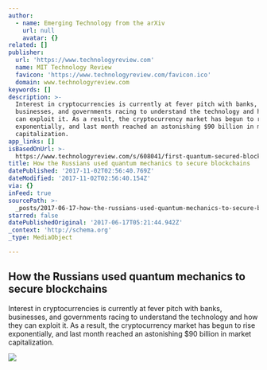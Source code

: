 ```yaml
---
author:
  - name: Emerging Technology from the arXiv
    url: null
    avatar: {}
related: []
publisher:
  url: 'https://www.technologyreview.com'
  name: MIT Technology Review
  favicon: 'https://www.technologyreview.com/favicon.ico'
  domain: www.technologyreview.com
keywords: []
description: >-
  Interest in cryptocurrencies is currently at fever pitch with banks,
  businesses, and governments racing to understand the technology and how they
  can exploit it. As a result, the cryptocurrency market has begun to rise
  exponentially, and last month reached an astonishing $90 billion in market
  capitalization.
app_links: []
isBasedOnUrl: >-
  https://www.technologyreview.com/s/608041/first-quantum-secured-blockchain-technology-tested-in-moscow/
title: How the Russians used quantum mechanics to secure blockchains
datePublished: '2017-11-02T02:56:40.769Z'
dateModified: '2017-11-02T02:56:40.154Z'
via: {}
inFeed: true
sourcePath: >-
  _posts/2017-06-17-how-the-russians-used-quantum-mechanics-to-secure-blockchain.md
starred: false
datePublishedOriginal: '2017-06-17T05:21:44.942Z'
_context: 'http://schema.org'
_type: MediaObject

---
```

<article style=""><h1>How the Russians used quantum mechanics to secure blockchains</h1><p>Interest in cryptocurrencies is currently at fever pitch with banks, businesses, and governments racing to understand the technology and how they can exploit it. As a result, the cryptocurrency market has begun to rise exponentially, and last month reached an astonishing $90 billion in market capitalization.</p><img src="https://d267cvn3rvuq91.cloudfront.net/i/images/quantum-blockchain.jpg?cx=0&amp;cy=15&amp;cw=600&amp;ch=337&amp;sw=1200" /></article>